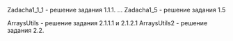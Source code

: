 Zadacha1_1_1 - решение задания 1.1.1.
...
Zadacha1_5 - решение задания 1.5

ArraysUtils - решение задания 2.1.1.1 и 2.1.2.1
ArraysUtils2 - решение задания 2.2.